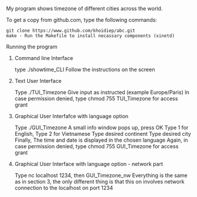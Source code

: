 My program shows timezone of different cities across the world.

To get a copy from github.com, type the following commands:

    git clone https://www.github.com/khoidiep/abc.git
    make - Run the Makefile to install necassary components (xinetd)

Running the program

1. Command line Interface 

    type ./showtime_CLI
    Follow the instructions on the screen
    

2. Text User Interface

    Type ./TUI_Timezone 
    Give input as instructed (example Europe/Paris) 
    In case permission denied, type chmod 755 TUI_Timezone for access grant

3. Graphical User Interfafce with language option

    Type ./GUI_Timezone 
    A small info window pops up, press OK
    Type 1 for English, Type 2 for Vietnamese
    Type desired continent
    Type desired city 
    Finally, The time and date is displayed in the chosen language
    Again, in case permission denied, type chmod 755 GUI_Timezone for access grant
    
4. Graphical User Interface with language option - network part
    
    Type nc localhost 1234, then GUI_Timezone_nw 
    Everything is the same as in section 3, the only different thing is that this on involves network connection to the localhost on port 1234
    
        
